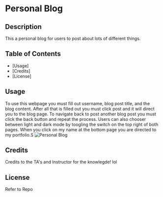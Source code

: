 # Personal Blog

## Description
This a personal blog for users to post about lots of different things.

## Table of Contents 

- [Usage] 
- [Credits]
- [License]


## Usage
To use this webpage you must fill out username, blog post title, and the blog content. After all that is filled out you must click post and it will direct you to the blog page. To navigate back to post another blog post you must click the back button and repeat the process. Users can also chooser between light and dark mode by toogling the switch on the top right of both pages. When you click on my name at the bottom page you are directed to my portfolio.S
![Personal Blog]()



## Credits
Credits to the TA's and Instructor for the knowlegde! lol

## License
Refer to Repo